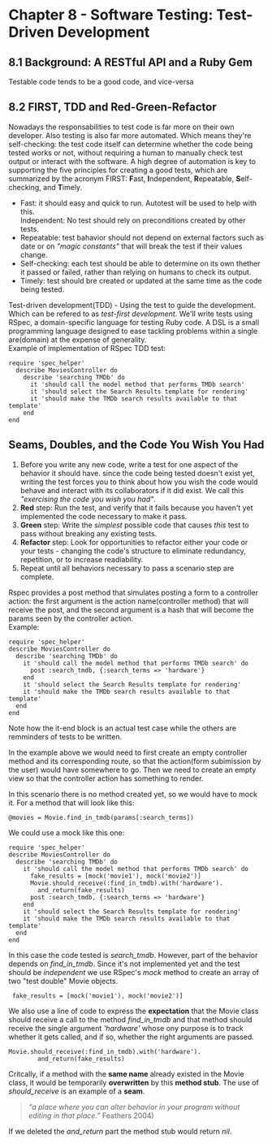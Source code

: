 # Chapter 8 - Software Testing: Test-Driven Development

## 8.1 Background: A RESTful API and a Ruby Gem

Testable code tends to be a good code, and vice-versa

## 8.2 FIRST, TDD and Red-Green-Refactor

Nowadays the responsabilities to test code is far more on their own developer. Also testing is also far more automated. Which means they're self-checking: the test code itself can determine whether the code being tested works or not, without requiring a human to manually check test output or interact with the software. A high degree of automation is key to supporting the five principles for creating a good tests, which are summarized by the acronym FIRST:  **F**ast, **I**ndependent, **R**epeatable, **S**elf-checking, and **T**imely.  

* Fast: it should easy and quick to run.  Autotest will be used to help with this.  
Independent: No test should rely on preconditions created by other tests.  
* Repeatable: test bahavior should not depend on external factors such as date or on *"magic constants"* that will break the test if their values change.  
* Self-checking: each test should be able to determine on its own thether it passed or failed, rather than relying on humans to check its output.  
* Timely: test should bre created or updated at the same time as the code being tested.  

Test-driven development(TDD) - Using the test to guide the development. Which can be refered to as *test-first development*.
We'll write tests using RSpec, a domain-specific language for testing Ruby code. A DSL is a small programming language designed to ease tackling problems within a single are(domain) at the expense of generality.  
Example of implementation of RSpec TDD test:

    require 'spec_helper'  
      describe MoviesController do
        describe 'searching TMDb' do  
          it 'should call the model method that performs TMDb search'  
          it 'should select the Search Results template for rendering'  
          it 'should make the TMDb search results available to that template'  
        end  
    end

## Seams, Doubles, and the Code You Wish You Had

1. Before you write any new code, write a test for one aspect of the behavior it should have. since the code being tested doesn't exist yet, writing the test forces you to think about how you wish the code would behave and interact with its collaborators if it did exist. We call this *"exercising the code you wish you had"*.
2. **Red** step: Run the test, and verify that it fails because you haven't yet implemented the code necessary to make it pass.
3. **Green** step: Write the *simplest* possible code that causes *this* test to pass without breaking any existing tests.
4. **Refactor** step: Look for opportunities to refactor either your code or your tests - changing the code's structure to eliminate redundancy, repetition, or to increase readiability.  
5. Repeat until all behaviors necessary to pass a scenario step are complete.

Rspec provides a post method that simulates posting a form to a controller action: the first argument is the action name(controller method) that will receive the post, and the second argument is a hash that will become the params seen by the controller action.  
Example:

    require 'spec_helper'
    describe MoviesController do
      describe 'searching TMDb' do
        it 'should call the model method that performs TMDb search' do
          post :search_tmdb, {:search_terms => 'hardware'}
        end
        it 'should select the Search Results template for rendering'
        it 'should make the TMDb search results available to that template'
      end
    end

Note how the it-end block is an actual test case while the others are remminders of tests to be written.  

In the example above we would need to first create an empty controller method and its corresponding route, so that the action(form subimission by the user) would have somewhere to go. Then we need to create an empty view so that the controller action has something to render.  

In this scenario there is no method created yet, so we would have to mock it.
For a method that will look like this:  

    @movies = Movie.find_in_tmdb(params[:search_terms])

We could use a mock like this one:

    require 'spec_helper' 
    describe MoviesController do
      describe 'searching TMDb' do
        it 'should call the model method that performs TMDb search' do
          fake_results = [mock('movie1'), mock('movie2')]
          Movie.should_receive(:find_in_tmdb).with('hardware').
            and_return(fake_results)
          post :search_tmdb, {:search_terms => 'hardware'}
        end
        it 'should select the Search Results template for rendering'
        it 'should make the TMDb search results available to that template'
      end
    end

In this case the code tested is *search_tmdb*. However, part of the behavior depends on *find_in_tmdb*. Since it's not implemented yet and the test should be *independent* we use RSpec's *mock* method to create an array of two "test double" Movie objects.  

     fake_results = [mock('movie1'), mock('movie2')]

We also use a line of code to express the **expectation** that the Movie class should receive a call to the method *find_in_tmdb* and that method should receive the single argument *'hardware'* whose ony purpose is to track whether it gets called, and if so, whether the right arguments are passed. 

    Movie.should_receive(:find_in_tmdb).with('hardware').
            and_return(fake_results)

Critcally, if a method with the **same name** already existed in the Movie class, it would be temporarily **overwritten** by this **method stub**.
The use of *should_receive* is an example of a **seam**.

>*“a place where you can alter behavior in your program without editing in that place.”* Feathers 2004)

If we deleted the *and_return* part the method stub would return *nil*.
